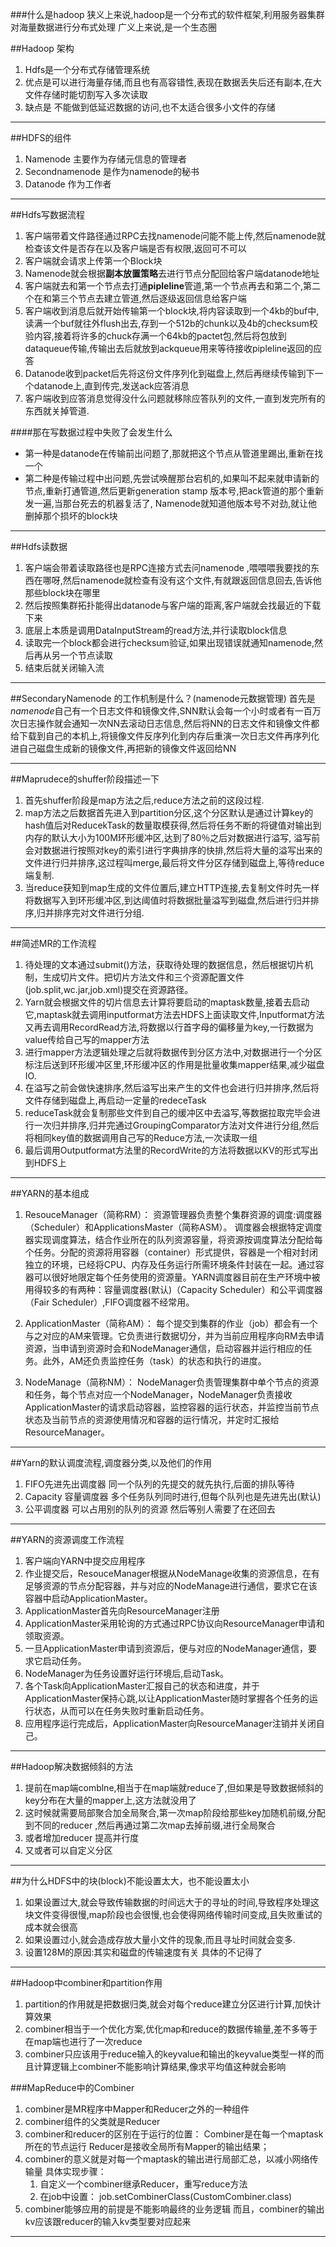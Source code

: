 ###什么是hadoop
狭义上来说,hadoop是一个分布式的软件框架,利用服务器集群对海量数据进行分布式处理
广义上来说,是一个生态圈


##Hadoop 架构
1. Hdfs是一个分布式存储管理系统 
2. 优点是可以进行海量存储,而且也有高容错性,表现在数据丢失后还有副本,在大文件存储时能切割写入多次读取
3. 缺点是 不能做到低延迟数据的访问,也不太适合很多小文件的存储


---

##HDFS的组件
1. Namenode 主要作为存储元信息的管理者
2. Secondnamenode 是作为namenode的秘书
3. Datanode 作为工作者

---

##Hdfs写数据流程
1.	客户端带着文件路径通过RPC去找namenode问能不能上传,然后namenode就检查该文件是否存在以及客户端是否有权限,返回可不可以
2.	客户端就会请求上传第一个Block块
3.	Namenode就会根据**副本放置策略**去进行节点分配回给客户端datanode地址
4.	客户端就去和第一个节点去打通**pipleline**管道,第一个节点再去和第二个,第二个在和第三个节点去建立管道,然后逐级返回信息给客户端
5.	客户端收到消息后就开始传输第一个block块,将内容读取到一个4kb的buf中,读满一个buf就往外flush出去,存到一个512b的chunk以及4b的checksum校验内容,接着将许多的chuck存满一个64kb的pactet包,然后将包放到dataqueue传输,传输出去后就放到ackqueue用来等待接收pipleline返回的应答
6.	Datanode收到packet后先将这份文件序列化到磁盘上,然后再继续传输到下一个datanode上,直到传完,发送ack应答消息
7.	客户端收到应答消息觉得没什么问题就移除应答队列的文件,一直到发完所有的东西就关掉管道.


####那在写数据过程中失败了会发生什么
+ 第一种是datanode在传输前出问题了,那就把这个节点从管道里踢出,重新在找一个
+ 第二种是传输过程中出问题,先尝试唤醒那台宕机的,如果叫不起来就申请新的节点,重新打通管道,然后更新generation stamp 版本号,把ack管道的那个重新发一遍,当那台死去的机器复活了,
Namenode就知道他版本号不对劲,就让他删掉那个损坏的block块


---
##Hdfs读数据
1.	客户端会带着读取路径也是RPC连接方式去问namenode ,喂喂喂我要找的东西在哪呀,然后namenode就检查有没有这个文件,有就跟返回信息回去,告诉他那些block块在哪里
2.	然后按照集群拓扑能得出datanode与客户端的距离,客户端就会找最近的下载下来
3. 底层上本质是调用DataInputStream的read方法,并行读取block信息
4. 读取完一个block都会进行checksum验证,如果出现错误就通知namenode,然后再从另一个节点读取 
4.	结束后就关闭输入流



---

##SecondaryNamenode 的工作机制是什么？(namenode元数据管理)
首先是*namenode*自己有一个日志文件和镜像文件,SNN默认会每一个小时或者有一百万次日志操作就会通知一次NN去滚动日志信息,然后将NN的日志文件和镜像文件都给下载到自己的本机上,将镜像文件反序列化到内存后重演一次日志文件再序列化进自己磁盘生成新的镜像文件,再把新的镜像文件返回给NN 

---

##Maprudece的shuffer阶段描述一下
1.	首先shuffer阶段是map方法之后,reduce方法之前的这段过程.
2.	map方法之后数据首先进入到partition分区,这个分区默认是通过计算key的hash值后对ReducekTask的数量取模获得,然后将任务不断的将键值对输出到内存的默认大小为100M环形缓冲区,达到了80％之后对数据进行溢写, 溢写前会对数据进行按照对key的索引进行字典排序的快排,然后将大量的溢写出来的文件进行归并排序,这过程叫merge,最后将文件分区存储到磁盘上,等待reduce端复制.
3.	当reduce获知到map生成的文件位置后,建立HTTP连接,去复制文件时先一样将数据写入到环形缓冲区,到达阈值时将数据批量溢写到磁盘,然后进行归并排序,归并排序完对文件进行分组. 
---

##简述MR的工作流程
1.	待处理的文本通过submit()方法，获取待处理的数据信息，然后根据切片机制，生成切片文件。把切片方法文件和三个资源配置文件(job.split,wc.jar,job.xml)提交在资源路径。 
2.	Yarn就会根据文件的切片信息去计算将要启动的maptask数量,接着去启动它,maptask就去调用inputformat方法去HDFS上面读取文件,Inputformat方法又再去调用RecordRead方法,将数据以行首字母的偏移量为key,一行数据为value传给自己写的mapper方法
3.	进行mapper方法逻辑处理之后就将数据传到分区方法中,对数据进行一个分区标注后送到环形缓冲区里,环形缓冲区的作用是批量收集mapper结果,减少磁盘IO.
4.	在溢写之前会做快速排序,然后溢写出来产生的文件也会进行归并排序,然后将文件存储到磁盘上,再启动一定量的redeceTask
5.	reduceTask就会复制那些文件到自己的缓冲区中去溢写,等数据拉取完毕会进行一次归并排序,归并完通过GroupingComparator方法对文件进行分组,然后将相同key值的数据调用自己写的Reduce方法,一次读取一组
6.	最后调用Outputformat方法里的RecordWrite的方法将数据以KV的形式写出到HDFS上

---

##YARN的基本组成
1. ResouceManager（简称RM）：
资源管理器负责整个集群资源的调度:调度器（Scheduler）和ApplicationsMaster（简称ASM）。
调度器会根据特定调度器实现调度算法，结合作业所在的队列资源容量，将资源按调度算法分配给每个任务。分配的资源将用容器（container）形式提供，容器是一个相对封闭独立的环境，已经将CPU、内存及任务运行所需环境条件封装在一起。通过容器可以很好地限定每个任务使用的资源量。YARN调度器目前在生产环境中被用得较多的有两种：容量调度器(默认)（Capacity Scheduler）和公平调度器（Fair Scheduler）,FIFO调度器不经常用。

2. ApplicationMaster（简称AM）：
每个提交到集群的作业（job）都会有一个与之对应的AM来管理。它负责进行数据切分，并为当前应用程序向RM去申请资源，当申请到资源时会和NodeManager通信，启动容器并运行相应的任务。此外，AM还负责监控任务（task）的状态和执行的进度。

3. NodeManage（简称NM）：
NodeManager负责管理集群中单个节点的资源和任务，每个节点对应一个NodeManager，NodeManager负责接收ApplicationMaster的请求启动容器，监控容器的运行状态，并监控当前节点状态及当前节点的资源使用情况和容器的运行情况，并定时汇报给ResourceManager。

---
##Yarn的默认调度流程,调度器分类,以及他们的作用
1.	FIFO先进先出调度器 同一个队列的先提交的就先执行,后面的排队等待
2.	Capacity 容量调度器 多个任务队列同时进行,但每个队列也是先进先出(默认)
3.	公平调度器 可以占用别的队列的资源 然后等别人需要了在还回去

---
##YARN的资源调度工作流程
1.	客户端向YARN中提交应用程序
2.	作业提交后，ResouceManager根据从NodeManage收集的资源信息，在有足够资源的节点分配容器，并与对应的NodeManage进行通信，要求它在该容器中启动ApplicationMaster。
3.	ApplicationMaster首先向ResourceManager注册
4.	ApplicationMaster采用轮询的方式通过RPC协议向ResourceManager申请和领取资源。
5.	一旦ApplicationMaster申请到资源后，便与对应的NodeManager通信，要求它启动任务。
6.	NodeManager为任务设置好运行环境后,启动Task。
7.	各个Task向ApplicationMaster汇报自己的状态和进度，并于ApplicationMaster保持心跳,以让ApplicationMaster随时掌握各个任务的运行状态，从而可以在任务失败时重新启动任务。
8.	应用程序运行完成后，ApplicationMaster向ResourceManager注销并关闭自己。

---
##Hadoop解决数据倾斜的方法
1.	提前在map端comblne,相当于在map端就reduce了,但如果是导致数据倾斜的key分布在大量的mapper上,这方法就没用了
2.	这时候就需要局部聚合加全局聚合,第一次map阶段给那些key加随机前缀,分配到不同的reducer ,然后再通过第二次map去掉前缀,进行全局聚合
3.	或者增加reducer 提高并行度
4.	又或者可以自定义分区
---
##为什么HDFS中的块(block)不能设置太大，也不能设置太小
1.	如果设置过大,就会导致传输数据的时间远大于的寻址的时间,导致程序处理这块文件变得很慢,map阶段也会很慢,也会使得网络传输时间变成,且失败重试的成本就会很高
2.	如果设置过小,就会造成存放大量小文件的现象,而且寻址时间就会变多.
3.	设置128M的原因:其实和磁盘的传输速度有关 具体的不记得了


---
##Hadoop中combiner和partition作用
1.	partition的作用就是把数据归类,就会对每个reduce建立分区进行计算,加快计算效果
2.	combiner相当于一个优化方案,优化map和reduce的数据传输量,差不多等于在map端也进行了一次reduce
3.	combiner只应该用于reduce输入的keyvalue和输出的keyvalue类型一样的而且计算逻辑上combiner不能影响计算结果,像求平均值这种就会影响


###MapReduce中的Combiner
1. combiner是MR程序中Mapper和Reducer之外的一种组件
2. combiner组件的父类就是Reducer
3. combiner和reducer的区别在于运行的位置：
         Combiner是在每一个maptask所在的节点运行
         Reducer是接收全局所有Mapper的输出结果；
4. combiner的意义就是对每一个maptask的输出进行局部汇总，以减小网络传输量
具体实现步骤：
   1. 自定义一个combiner继承Reducer，重写reduce方法
   2. 在job中设置：  job.setCombinerClass(CustomCombiner.class)
5. combiner能够应用的前提是不能影响最终的业务逻辑
而且，combiner的输出kv应该跟reducer的输入kv类型要对应起来


---
